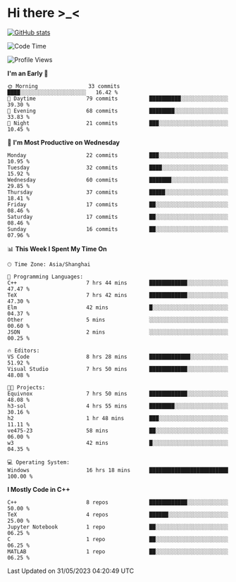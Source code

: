 # Hi there \>_<

[![GitHub stats](https://github-readme-stats.vercel.app/api?username=ARessegetesStery&show_icons=true&theme=transparent)](https://github.com/anuraghazra/github-readme-stats)

<!--START_SECTION:waka-->
![Code Time](http://img.shields.io/badge/Code%20Time-112%20hrs%2033%20mins-blue)

![Profile Views](http://img.shields.io/badge/Profile%20Views-0-blue)

**I'm an Early 🐤** 

```text
🌞 Morning                33 commits          ████░░░░░░░░░░░░░░░░░░░░░   16.42 % 
🌆 Daytime                79 commits          ██████████░░░░░░░░░░░░░░░   39.30 % 
🌃 Evening                68 commits          ████████░░░░░░░░░░░░░░░░░   33.83 % 
🌙 Night                  21 commits          ███░░░░░░░░░░░░░░░░░░░░░░   10.45 % 
```
📅 **I'm Most Productive on Wednesday** 

```text
Monday                   22 commits          ███░░░░░░░░░░░░░░░░░░░░░░   10.95 % 
Tuesday                  32 commits          ████░░░░░░░░░░░░░░░░░░░░░   15.92 % 
Wednesday                60 commits          ███████░░░░░░░░░░░░░░░░░░   29.85 % 
Thursday                 37 commits          █████░░░░░░░░░░░░░░░░░░░░   18.41 % 
Friday                   17 commits          ██░░░░░░░░░░░░░░░░░░░░░░░   08.46 % 
Saturday                 17 commits          ██░░░░░░░░░░░░░░░░░░░░░░░   08.46 % 
Sunday                   16 commits          ██░░░░░░░░░░░░░░░░░░░░░░░   07.96 % 
```


📊 **This Week I Spent My Time On** 

```text
🕑︎ Time Zone: Asia/Shanghai

💬 Programming Languages: 
C++                      7 hrs 44 mins       ████████████░░░░░░░░░░░░░   47.47 % 
TeX                      7 hrs 42 mins       ████████████░░░░░░░░░░░░░   47.30 % 
Elm                      42 mins             █░░░░░░░░░░░░░░░░░░░░░░░░   04.37 % 
Other                    5 mins              ░░░░░░░░░░░░░░░░░░░░░░░░░   00.60 % 
JSON                     2 mins              ░░░░░░░░░░░░░░░░░░░░░░░░░   00.25 % 

🔥 Editors: 
VS Code                  8 hrs 28 mins       █████████████░░░░░░░░░░░░   51.92 % 
Visual Studio            7 hrs 50 mins       ████████████░░░░░░░░░░░░░   48.08 % 

🐱‍💻 Projects: 
Equivnox                 7 hrs 50 mins       ████████████░░░░░░░░░░░░░   48.08 % 
h3-sol                   4 hrs 55 mins       ████████░░░░░░░░░░░░░░░░░   30.16 % 
h2                       1 hr 48 mins        ███░░░░░░░░░░░░░░░░░░░░░░   11.11 % 
ve475-23                 58 mins             ██░░░░░░░░░░░░░░░░░░░░░░░   06.00 % 
w3                       42 mins             █░░░░░░░░░░░░░░░░░░░░░░░░   04.35 % 

💻 Operating System: 
Windows                  16 hrs 18 mins      █████████████████████████   100.00 % 
```

**I Mostly Code in C++** 

```text
C++                      8 repos             ████████████░░░░░░░░░░░░░   50.00 % 
TeX                      4 repos             ██████░░░░░░░░░░░░░░░░░░░   25.00 % 
Jupyter Notebook         1 repo              ██░░░░░░░░░░░░░░░░░░░░░░░   06.25 % 
C                        1 repo              ██░░░░░░░░░░░░░░░░░░░░░░░   06.25 % 
MATLAB                   1 repo              ██░░░░░░░░░░░░░░░░░░░░░░░   06.25 % 
```




 Last Updated on 31/05/2023 04:20:49 UTC
<!--END_SECTION:waka-->
